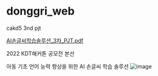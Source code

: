 # donggri_web

cakd5 3nd pjt


[AI손글씨학습솔루션_3차_PJT.pdf](https://github.com/HyeonuJeong/Dongri_solution/files/9205569/AI._3._PJT.pdf)



2022 KDT해커톤 공모전 본선

아동 기초 언어 능력 향상을 위한 AI 손글씨 학습 솔루션
![image](https://user-images.githubusercontent.com/96643911/181426002-7fd0d170-9b9e-4a96-9d22-06ff7fc8b98c.png)
